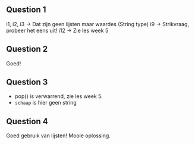 ## Question 1
i1, i2, i3 -> Dat zijn geen lijsten maar waardes (String type)
i9 -> Strikvraag, probeer het eens uit!
i12 -> Zie les week 5

## Question 2
Goed!

## Question 3
- pop() is verwarrend, zie les week 5. 
- ```schaap``` is hier geen string

## Question 4
Goed gebruik van lijsten! Mooie oplossing.